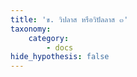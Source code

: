```yaml
---
title: 'ข. วิปลาส หรือวิปัลลาส ๓'
taxonomy:
    category:
        - docs
hide_hypothesis: false
---
```


